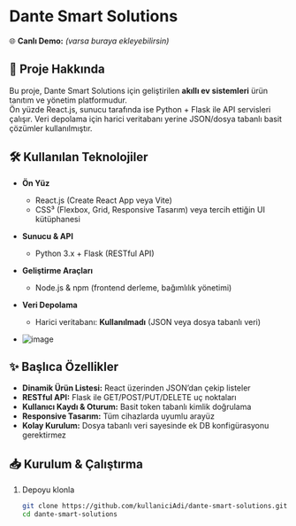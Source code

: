 # Dante Smart Solutions

🌐 **Canlı Demo:** *(varsa buraya ekleyebilirsin)*

## 🚀 Proje Hakkında
Bu proje, Dante Smart Solutions için geliştirilen **akıllı ev sistemleri** ürün tanıtım ve yönetim platformudur.  
Ön yüzde React.js, sunucu tarafında ise Python + Flask ile API servisleri çalışır. Veri depolama için harici veritabanı yerine JSON/dosya tabanlı basit çözümler kullanılmıştır.

## 🛠️ Kullanılan Teknolojiler
- **Ön Yüz**  
  - React.js (Create React App veya Vite)  
  - CSS³ (Flexbox, Grid, Responsive Tasarım) veya tercih ettiğin UI kütüphanesi  
- **Sunucu & API**  
  - Python 3.x + Flask (RESTful API)  
- **Geliştirme Araçları**  
  - Node.js & npm (frontend derleme, bağımlılık yönetimi)  
- **Veri Depolama**  
  - Harici veritabanı: **Kullanılmadı** (JSON veya dosya tabanlı veri)
 
- ![image](https://github.com/user-attachments/assets/8ea9159a-bb17-462b-9cf2-883ee9789c9c)


## ✨ Başlıca Özellikler
- **Dinamik Ürün Listesi:** React üzerinden JSON’dan çekip listeler  
- **RESTful API:** Flask ile GET/POST/PUT/DELETE uç noktaları  
- **Kullanıcı Kaydı & Oturum:** Basit token tabanlı kimlik doğrulama  
- **Responsive Tasarım:** Tüm cihazlarda uyumlu arayüz  
- **Kolay Kurulum:** Dosya tabanlı veri sayesinde ek DB konfigürasyonu gerektirmez

## 📥 Kurulum & Çalıştırma
1. Depoyu klonla  
   ```bash
   git clone https://github.com/kullaniciAdi/dante-smart-solutions.git
   cd dante-smart-solutions
